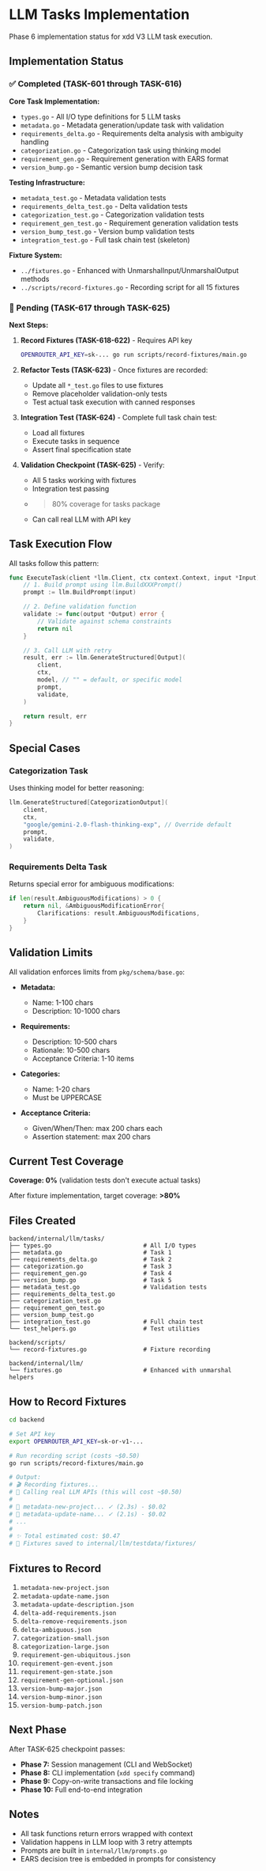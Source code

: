# LLM Tasks Implementation

Phase 6 implementation status for xdd V3 LLM task execution.

## Implementation Status

### ✅ Completed (TASK-601 through TASK-616)

**Core Task Implementation:**

- `types.go` - All I/O type definitions for 5 LLM tasks
- `metadata.go` - Metadata generation/update task with validation
- `requirements_delta.go` - Requirements delta analysis with ambiguity handling
- `categorization.go` - Categorization task using thinking model
- `requirement_gen.go` - Requirement generation with EARS format
- `version_bump.go` - Semantic version bump decision task

**Testing Infrastructure:**

- `metadata_test.go` - Metadata validation tests
- `requirements_delta_test.go` - Delta validation tests
- `categorization_test.go` - Categorization validation tests
- `requirement_gen_test.go` - Requirement generation validation tests
- `version_bump_test.go` - Version bump validation tests
- `integration_test.go` - Full task chain test (skeleton)

**Fixture System:**

- `../fixtures.go` - Enhanced with UnmarshalInput/UnmarshalOutput methods
- `../scripts/record-fixtures.go` - Recording script for all 15 fixtures

### 🚧 Pending (TASK-617 through TASK-625)

**Next Steps:**

1. **Record Fixtures (TASK-618-622)** - Requires API key
   ```bash
   OPENROUTER_API_KEY=sk-... go run scripts/record-fixtures/main.go
   ```

2. **Refactor Tests (TASK-623)** - Once fixtures are recorded:
   - Update all `*_test.go` files to use fixtures
   - Remove placeholder validation-only tests
   - Test actual task execution with canned responses

3. **Integration Test (TASK-624)** - Complete full task chain test:
   - Load all fixtures
   - Execute tasks in sequence
   - Assert final specification state

4. **Validation Checkpoint (TASK-625)** - Verify:
   - All 5 tasks working with fixtures
   - Integration test passing
   - >80% coverage for tasks package
   - Can call real LLM with API key

## Task Execution Flow

All tasks follow this pattern:

```go
func ExecuteTask(client *llm.Client, ctx context.Context, input *Input) (*Output, error) {
    // 1. Build prompt using llm.BuildXXXPrompt()
    prompt := llm.BuildPrompt(input)

    // 2. Define validation function
    validate := func(output *Output) error {
        // Validate against schema constraints
        return nil
    }

    // 3. Call LLM with retry
    result, err := llm.GenerateStructured[Output](
        client,
        ctx,
        model, // "" = default, or specific model
        prompt,
        validate,
    )

    return result, err
}
```

## Special Cases

### Categorization Task

Uses thinking model for better reasoning:

```go
llm.GenerateStructured[CategorizationOutput](
    client,
    ctx,
    "google/gemini-2.0-flash-thinking-exp", // Override default
    prompt,
    validate,
)
```

### Requirements Delta Task

Returns special error for ambiguous modifications:

```go
if len(result.AmbiguousModifications) > 0 {
    return nil, &AmbiguousModificationError{
        Clarifications: result.AmbiguousModifications,
    }
}
```

## Validation Limits

All validation enforces limits from `pkg/schema/base.go`:

- **Metadata:**
  - Name: 1-100 chars
  - Description: 10-1000 chars

- **Requirements:**
  - Description: 10-500 chars
  - Rationale: 10-500 chars
  - Acceptance Criteria: 1-10 items

- **Categories:**
  - Name: 1-20 chars
  - Must be UPPERCASE

- **Acceptance Criteria:**
  - Given/When/Then: max 200 chars each
  - Assertion statement: max 200 chars

## Current Test Coverage

**Coverage: 0%** (validation tests don't execute actual tasks)

After fixture implementation, target coverage: **>80%**

## Files Created

```
backend/internal/llm/tasks/
├── types.go                          # All I/O types
├── metadata.go                       # Task 1
├── requirements_delta.go             # Task 2
├── categorization.go                 # Task 3
├── requirement_gen.go                # Task 4
├── version_bump.go                   # Task 5
├── metadata_test.go                  # Validation tests
├── requirements_delta_test.go
├── categorization_test.go
├── requirement_gen_test.go
├── version_bump_test.go
├── integration_test.go               # Full chain test
└── test_helpers.go                   # Test utilities

backend/scripts/
└── record-fixtures.go                # Fixture recording

backend/internal/llm/
└── fixtures.go                       # Enhanced with unmarshal helpers
```

## How to Record Fixtures

```bash
cd backend

# Set API key
export OPENROUTER_API_KEY=sk-or-v1-...

# Run recording script (costs ~$0.50)
go run scripts/record-fixtures/main.go

# Output:
# 🎬 Recording fixtures...
# 📡 Calling real LLM APIs (this will cost ~$0.50)
#
# 📝 metadata-new-project... ✓ (2.3s) - $0.02
# 📝 metadata-update-name... ✓ (2.1s) - $0.02
# ...
#
# ✨ Total estimated cost: $0.47
# 💾 Fixtures saved to internal/llm/testdata/fixtures/
```

## Fixtures to Record

1. `metadata-new-project.json`
2. `metadata-update-name.json`
3. `metadata-update-description.json`
4. `delta-add-requirements.json`
5. `delta-remove-requirements.json`
6. `delta-ambiguous.json`
7. `categorization-small.json`
8. `categorization-large.json`
9. `requirement-gen-ubiquitous.json`
10. `requirement-gen-event.json`
11. `requirement-gen-state.json`
12. `requirement-gen-optional.json`
13. `version-bump-major.json`
14. `version-bump-minor.json`
15. `version-bump-patch.json`

## Next Phase

After TASK-625 checkpoint passes:

- **Phase 7:** Session management (CLI and WebSocket)
- **Phase 8:** CLI implementation (`xdd specify` command)
- **Phase 9:** Copy-on-write transactions and file locking
- **Phase 10:** Full end-to-end integration

## Notes

- All task functions return errors wrapped with context
- Validation happens in LLM loop with 3 retry attempts
- Prompts are built in `internal/llm/prompts.go`
- EARS decision tree is embedded in prompts for consistency
